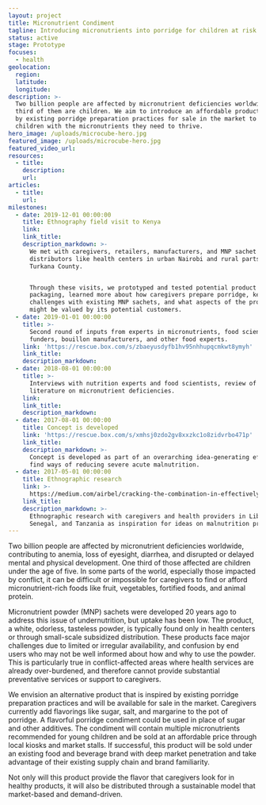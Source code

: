 ```yaml
---
layout: project
title: Micronutrient Condiment
tagline: Introducing micronutrients into porridge for children at risk of malnutrition
status: active
stage: Prototype
focuses:
  - health
geolocation:
  region:
  latitude:
  longitude:
description: >-
  Two billion people are affected by micronutrient deficiencies worldwide. One
  third of them are children. We aim to introduce an affordable product inspired
  by existing porridge preparation practices for sale in the market to reach
  children with the micronutrients they need to thrive.
hero_image: /uploads/microcube-hero.jpg
featured_image: /uploads/microcube-hero.jpg
featured_video_url:
resources:
  - title:
    description:
    url:
articles:
  - title:
    url:
milestones:
  - date: 2019-12-01 00:00:00
    title: Ethnography field visit to Kenya
    link:
    link_title:
    description_markdown: >-
      We met with caregivers, retailers, manufacturers, and MNP sachet
      distributors like health centers in urban Nairobi and rural parts of
      Turkana County.


      Through these visits, we prototyped and tested potential product
      packaging, learned more about how caregivers prepare porridge, key
      challenges with existing MNP sachets, and what aspects of the product
      might be valued by its potential customers.
  - date: 2019-01-01 00:00:00
    title: >-
      Second round of inputs from experts in micronutrients, food scientists,
      funders, bouillon manufacturers, and other food experts.
    link: 'https://rescue.box.com/s/zbaeyusdyfb1hv95nhhupqcmkwt8ymyh'
    link_title:
    description_markdown:
  - date: 2018-08-01 00:00:00
    title: >-
      Interviews with nutrition experts and food scientists, review of existing
      literature on micronutrient deficiencies.
    link:
    link_title:
    description_markdown:
  - date: 2017-08-01 00:00:00
    title: Concept is developed
    link: 'https://rescue.box.com/s/xmhsj0zdo2gv8xxzkc1o8zidvrbo471p'
    link_title:
    description_markdown: >-
      Concept is developed as part of an overarching idea-generating effort to
      find ways of reducing severe acute malnutrition.
  - date: 2017-05-01 00:00:00
    title: Ethnographic research
    link: >-
      https://medium.com/airbel/cracking-the-combination-in-effectively-preventing-malnutrition-f7f87dc4d145
    link_title:
    description_markdown: >-
      Ethnographic research with caregivers and health providers in Liberia,
      Senegal, and Tanzania as inspiration for ideas on malnutrition prevention.
---
```


Two billion people are affected by micronutrient deficiencies worldwide, contributing to anemia, loss of eyesight, diarrhea, and disrupted or delayed mental and physical development. One third of those affected are children under the age of five. In some parts of the world, especially those impacted by conflict, it can be difficult or impossible for caregivers to find or afford micronutrient-rich foods like fruit, vegetables, fortified foods, and animal protein.

Micronutrient powder (MNP) sachets were developed 20 years ago to address this issue of undernutrition, but uptake has been low. The product, a white, odorless, tasteless powder, is typically found only in health centers or through small-scale subsidized distribution. These products face major challenges due to limited or irregular availability, and confusion by end users who may not be well informed about how and why to use the powder. This is particularly true in conflict-affected areas where health services are already over-burdened, and therefore cannot provide substantial preventative services or support to caregivers.

We envision an alternative product that is inspired by existing porridge preparation practices and will be available for sale in the market. Caregivers currently add flavorings like sugar, salt, and margarine to the pot of porridge. A flavorful porridge condiment could be used in place of sugar and other additives. The condiment will contain multiple micronutrients recommended for young children and be sold at an affordable price through local kiosks and market stalls. If successful, this product will be sold under an existing food and beverage brand with deep market penetration and take advantage of their existing supply chain and brand familiarity.

Not only will this product provide the flavor that caregivers look for in healthy products, it will also be distributed through a sustainable model that market-based and demand-driven.